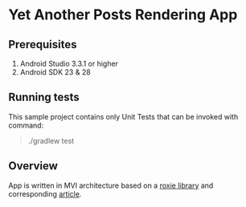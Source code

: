 # Yet Another Posts Rendering App

## Prerequisites

1. Android Studio 3.3.1 or higher
1. Android SDK 23 & 28

## Running tests

This sample project contains only Unit Tests that can be invoked with command:
 >./gradlew test 
 

## Overview
App is written in MVI architecture based on a [roxie library](https://github.com/ww-tech/roxie) and corresponding [article](https://proandroiddev.com/unidirectional-data-flow-with-roxie-bec546c18598).